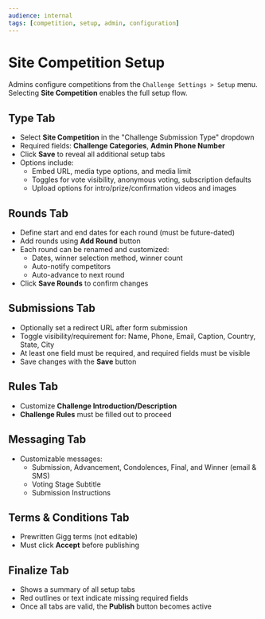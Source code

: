 ```yaml
---
audience: internal
tags: [competition, setup, admin, configuration]
---
```


# Site Competition Setup

Admins configure competitions from the `Challenge Settings > Setup` menu. Selecting **Site Competition** enables the full setup flow.

## Type Tab

- Select **Site Competition** in the "Challenge Submission Type" dropdown
- Required fields: **Challenge Categories**, **Admin Phone Number**
- Click **Save** to reveal all additional setup tabs
- Options include:
  - Embed URL, media type options, and media limit
  - Toggles for vote visibility, anonymous voting, subscription defaults
  - Upload options for intro/prize/confirmation videos and images

## Rounds Tab

- Define start and end dates for each round (must be future-dated)
- Add rounds using **Add Round** button
- Each round can be renamed and customized:
  - Dates, winner selection method, winner count
  - Auto-notify competitors
  - Auto-advance to next round
- Click **Save Rounds** to confirm changes

## Submissions Tab

- Optionally set a redirect URL after form submission
- Toggle visibility/requirement for: Name, Phone, Email, Caption, Country, State, City
- At least one field must be required, and required fields must be visible
- Save changes with the **Save** button

## Rules Tab

- Customize **Challenge Introduction/Description**
- **Challenge Rules** must be filled out to proceed

## Messaging Tab

- Customizable messages:
  - Submission, Advancement, Condolences, Final, and Winner (email & SMS)
  - Voting Stage Subtitle
  - Submission Instructions

## Terms & Conditions Tab

- Prewritten Gigg terms (not editable)
- Must click **Accept** before publishing

## Finalize Tab

- Shows a summary of all setup tabs
- Red outlines or text indicate missing required fields
- Once all tabs are valid, the **Publish** button becomes active
